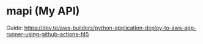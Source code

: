 # mapi (My API)

Guide: https://dev.to/aws-builders/python-application-deploy-to-aws-app-runner-using-github-actions-f45